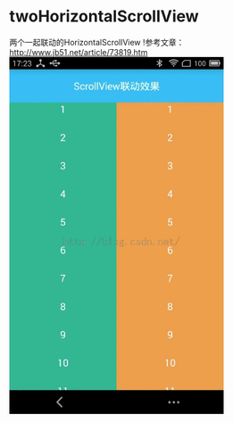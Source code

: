 # twoHorizontalScrollView
两个一起联动的HorizontalScrollView
!参考文章：http://www.jb51.net/article/73819.htm
![image](https://github.com/2381447237/twoHorizontalScrollView/blob/master/app/src/main/res/mipmap-xxhdpi/20151023121847319.gif)

